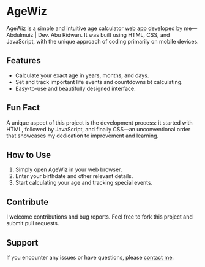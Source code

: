 # AgeWiz

AgeWiz is a simple and intuitive age calculator web app developed by me—Abdulmuiz | Dev. Abu Ridwan. It was built using HTML, CSS, and JavaScript, with the unique approach of coding primarily on mobile devices.

## Features

- Calculate your exact age in years, months, and days.
- Set and track important life events and countdowns bt calculating.
- Easy-to-use and beautifully designed interface.

## Fun Fact

A unique aspect of this project is the development process: it started with HTML, followed by JavaScript, and finally CSS—an unconventional order that showcases my dedication to improvement and learning.

## How to Use

1. Simply open AgeWiz in your web browser.
2. Enter your birthdate and other relevant details.
3. Start calculating your age and tracking special events.

## Contribute

I welcome contributions and bug reports. Feel free to fork this project and submit pull requests.

## Support

If you encounter any issues or have questions, please [contact me](mailto:devaburidwan@gmail.com).


